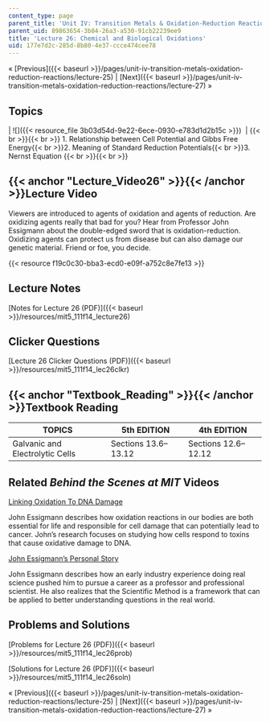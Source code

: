 ```yaml
---
content_type: page
parent_title: 'Unit IV: Transition Metals & Oxidation-Reduction Reactions'
parent_uid: 89863654-3b84-26a3-a530-91cb22239ee9
title: 'Lecture 26: Chemical and Biological Oxidations'
uid: 177e7d2c-285d-8b80-4e37-ccce474cee78
---
```


« [Previous]({{< baseurl >}}/pages/unit-iv-transition-metals-oxidation-reduction-reactions/lecture-25) | [Next]({{< baseurl >}}/pages/unit-iv-transition-metals-oxidation-reduction-reactions/lecture-27) »

Topics
------

| ![]({{< resource_file 3b03d54d-9e22-6ece-0930-e783d1d2b15c >}})  |  {{< br >}}{{< br >}} 1.  Relationship between Cell Potential and Gibbs Free Energy{{< br >}}2.  Meaning of Standard Reduction Potentials{{< br >}}3.  Nernst Equation {{< br >}}{{< br >}}  

{{< anchor "Lecture_Video26" >}}{{< /anchor >}}Lecture Video
------------------------------------------------------------

Viewers are introduced to agents of oxidation and agents of reduction. Are oxidizing agents really that bad for you? Hear from Professor John Essigmann about the double-edged sword that is oxidation-reduction. Oxidizing agents can protect us from disease but can also damage our genetic material. Friend or foe, you decide.

{{< resource f19c0c30-bba3-ecd0-e09f-a752c8e7fe13 >}}

Lecture Notes
-------------

[Notes for Lecture 26 (PDF)]({{< baseurl >}}/resources/mit5_111f14_lecture26)

Clicker Questions
-----------------

[Lecture 26 Clicker Questions (PDF)]({{< baseurl >}}/resources/mit5_111f14_lec26clkr)

{{< anchor "Textbook_Reading" >}}{{< /anchor >}}Textbook Reading
----------------------------------------------------------------

| TOPICS | 5th EDITION | 4th EDITION |
| --- | --- | --- |
| Galvanic and Electrolytic Cells | Sections 13.6–13.12 | Sections 12.6–12.12 

Related _Behind the Scenes at MIT_ Videos
-----------------------------------------

[Linking Oxidation To DNA Damage](http://techtv.mit.edu/videos/24156-linking-oxidation-to-dna-damage)

John Essigmann describes how oxidation reactions in our bodies are both essential for life and responsible for cell damage that can potentially lead to cancer. John’s research focuses on studying how cells respond to toxins that cause oxidative damage to DNA.

[John Essigmann’s Personal Story](http://techtv.mit.edu/videos/24155-john-essigmann-s-personal-story)

John Essigmann describes how an early industry experience doing real science pushed him to pursue a career as a professor and professional scientist. He also realizes that the Scientific Method is a framework that can be applied to better understanding questions in the real world.

Problems and Solutions
----------------------

[Problems for Lecture 26 (PDF)]({{< baseurl >}}/resources/mit5_111f14_lec26prob)

[Solutions for Lecture 26 (PDF)]({{< baseurl >}}/resources/mit5_111f14_lec26soln)

« [Previous]({{< baseurl >}}/pages/unit-iv-transition-metals-oxidation-reduction-reactions/lecture-25) | [Next]({{< baseurl >}}/pages/unit-iv-transition-metals-oxidation-reduction-reactions/lecture-27) »
